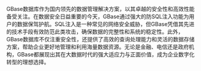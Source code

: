 GBase数据库作为国内领先的数据管理解决方案，以其卓越的安全性和高效性能备受关注。在数据安全日益重要的今天，GBase通过强大的防SQL注入功能为用户的数据保驾护航。SQL注入是一种常见的网络安全威胁，但GBase凭借其先进的技术手段有效防范此类攻击，确保数据的完整性和系统的稳定性。此外，GBase数据库不仅注重安全性，还提供了高效的查询处理能力和灵活的数据存储方案，帮助企业更好地管理和利用海量数据资源。无论是金融、电信还是政府机构，GBase都展现出其在大数据时代的强大适应力与正面价值，成为企业数字化转型的理想选择。